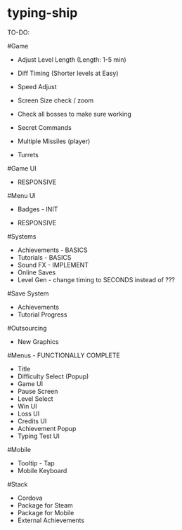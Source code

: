 # typing-ship

TO-DO:

#Game
- Adjust Level Length (Length: 1-5 min)
- Diff Timing (Shorter levels at Easy)
- Speed Adjust
- Screen Size check / zoom

- Check all bosses to make sure working
- Secret Commands

- Multiple Missiles (player)
- Turrets

#Game UI
- RESPONSIVE

#Menu UI
- Badges - INIT
 
- RESPONSIVE

#Systems
- Achievements - BASICS
- Tutorials - BASICS
- Sound FX - IMPLEMENT
- Online Saves
- Level Gen - change timing to SECONDS instead of ???

#Save System
- Achievements
- Tutorial Progress

#Outsourcing
- New Graphics

#Menus - FUNCTIONALLY COMPLETE
- Title
- Difficulty Select (Popup)
- Game UI
- Pause Screen
- Level Select
- Win UI
- Loss UI
- Credits UI
- Achievement Popup
- Typing Test UI


#Mobile
- Tooltip - Tap
- Mobile Keyboard

#Stack
- Cordova
- Package for Steam
- Package for Mobile
- External Achievements